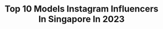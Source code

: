 ---
title: Top 10 Models Instagram Influencers In Singapore In 2023
description: >-
  Find top models Instagram influencers in Singapore in 2023. Most popular hashtags: #metalhead #fitness #bollywood.
platform: Instagram
hits: 36
text_top: Discover the most popular Instagram accounts on inBeat.
text_bottom: inBeat holds 36 Instagram influencers like this in Singapore for you to collaborate.
profiles:
  - username: "seowie"
    fullname: >-
      Shaun Michael Seow
    bio: >-
      🇸🇬🇳🇱🏃‍♂️🏋🏼‍♂️ Hybrid Athlete: Run, Lift, Jump 📈 Finance, Trader, DeFi, eComm 📸 Commercial Model 📚 BBA @sgsmu ⬇️ Website/Email for Business
    location: "Singapore"
    followers: 78971
    engagement: 61
    commentsToLikes: 0.009876
    id: ck8tawy18texb0j783l3vrpsc
    verified: false
    hashtags: "#health, #gym, #fitness, #diet"
  - username: "annavanticalopez"
    fullname: >-
      
    bio: >-
      || model / digital creator || 🇸🇬🇮🇳 ॐ 📩: annl0pzofficial@gmail.com @ishopchangi squad <iscxannlopez> for discounts!
    location: "Singapore"
    followers: 9521
    engagement: 543
    commentsToLikes: 0.117270
    id: ck8t3u1fb4htp0j786z8ckad0
    verified: false
    hashtags: "#southasian, #bollywood, #indian, #indianblogger"
  - username: "armvrl"
    fullname: >-
      ADRIEL
    bio: >-
      🇸🇬 🍽: @feedingmyabs 🥇 Class A Mens Physique (Physique War ‘19) 🥈 <172cm Sports Model (NABBA SG ‘19) 🥈 <172cm Mens Physique (NABBA MB ‘18)
    location: "Singapore"
    followers: 12578
    engagement: 789
    commentsToLikes: 0.045042
    id: ck6uig48eew5u0j717da24cng
    verified: false
    hashtags: "#sudio, #sudiomoments, #sudiofemtio, #sudiosweden"
  - username: "chescax"
    fullname: >-
      Francesca Louise
    bio: >-
      UK SG • Independent Model • Regular Girl 💄💋
    location: "Singapore"
    followers: 27668
    engagement: 429
    commentsToLikes: 0.034115
    id: ck14jbn19jiqn0i197tpuhpvu
    verified: false
    hashtags: "#sgpink, #sgwhatsunderneath, #whatsunderneath"
  - username: "cheyennechesney"
    fullname: >-
      cheyenne
    bio: >-
      🏛 ucl ‘23 🕊 @cheykenugget 🍒 basic models mgmt 💌 booker@basicmodels.com.sg
    location: "Singapore"
    followers: 142533
    engagement: 792
    commentsToLikes: 0.005420
    id: ck6tzlv8iags30j71iclcvyw5
    verified: false
    hashtags: "#adidassg, #gentlemonstersg"
  - username: "meryl_mess"
    fullname: >-
      Meryl Mess | Succubus 🌙
    bio: >-
      Daughter of the moon🌙 SG Hopeful 💖 Youtuber 🎥 Alt model 💋 #monsterdamqueen Computer engineer 👓 Backup account @mess_meryl
    location: "Singapore"
    followers: 37934
    engagement: 560
    commentsToLikes: 0.037954
    id: ck6udftkqkull0j71d92nkf0t
    verified: false
    hashtags: "#peachy, #altgirls, #metalhead, #tattoomodel"
  - username: "marajade_sith"
    fullname: >-
      MaraJade Sith
    bio: >-
      🎬 TV host 🌻Lewd Model/Cosplayer 🦊Natural redhead 🐶Dog Lover 🖱Gamer 🖌Artist 🤓Nerd 🌼Hoarder of funkos 🥰SG
    location: "Singapore"
    followers: 670631
    engagement: 150
    commentsToLikes: 0.020761
    id: ck13au2tfs6uy0i19crp1t30y
    verified: false
    hashtags: "#marasjokeoftheday, #adventuretime, #vitiligo, #itsawig"
  - username: "shannonhojw"
    fullname: >-
      Shannon Ho ♥
    bio: >-
      I really love pancakes🥞 SG | @now_model_management 📨: booker@nowmodelmgmt.com
    location: "Singapore"
    followers: 6009
    engagement: 1197
    commentsToLikes: 0.019294
    id: ckapbfe15zq010i78obtdej8h
    verified: false
    hashtags: "#nowmodels, #swblook, #girlsnow, #brielbabes"
  - username: "heejae56"
    fullname: >-
      Hee Jae Park (박희재)
    bio: >-
      🇰🇷🇸🇬 sas ‘20 yonsei economics '24 basic models mgmt
    location: "Singapore"
    followers: 6434
    engagement: 1482
    commentsToLikes: 0.057362
    id: ckap5i7u5bsqm0i78se2xk57v
    verified: false
    hashtags: "#anywherewithgl, #walkswithgl, #gastonluga, #gulpgulpsoju"
  - username: "w33dhead"
    fullname: >-
      𝒮𝒶𝓉𝓊𝓇𝓃 🪐🍕
    bio: >-
      published tattoo model in PDX Introverted 90s bby Scorpio ☾ ONLY backup: @saturn.sg ⇦
    location: "Singapore"
    followers: 789503
    engagement: 354
    commentsToLikes: 0.010220
    id: ck55j5g2lwb7n0i11d4d16foz
    verified: false
    hashtags: "#birthdaygirl"
---